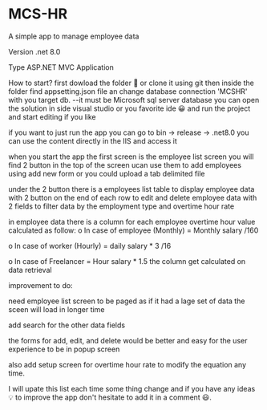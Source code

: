 # MCS-HR
A simple app to manage employee data 

Version .net 8.0

Type ASP.NET MVC Application

How to start?
 first dowload the folder 📂 or clone it using git
 then inside the folder find appsetting.json file an change database connection 'MCSHR' with you target db.
 --it must be Microsoft sql server database
 you can open the solution in side visual studio or you favorite ide 😀 and run the project and start editing if you like 

 if you want to just run the app you can go to bin -> release -> .net8.0
 you can use the content directly in the IIS and access it

 when you start the app the first screen is the employee list screen 
 you will find 2 button in the top of the screen ucan use them to add employees using add new form or you could upload a tab delimited file

 under the 2 button there is a employees list table to display employee data with 2 button on the end of each row to edit and delete employee data with 2 fields to filter data by the employment type and overtime hour rate

 in employee data there is a column for each employee overtime hour value calculated as follow:
o	In case of employee (Monthly) = Monthly salary /160

o	In case of worker (Hourly) = daily salary * 3 /16

o	In case of Freelancer = Hour salary * 1.5
the column get calculated on data retrieval

improvement to do:

need employee list screen to be paged as if it had a lage set of data the sceen will load in longer time 

add search for the other data fields


the forms for add, edit, and delete would be better and easy for the user experience to be in popup screen 

also add setup screen for overtime hour rate to modify the equation any time.


I will upate this list each time some thing change and if you have any ideas 💡 to improve the app don't hesitate to add it in a comment 😃.
